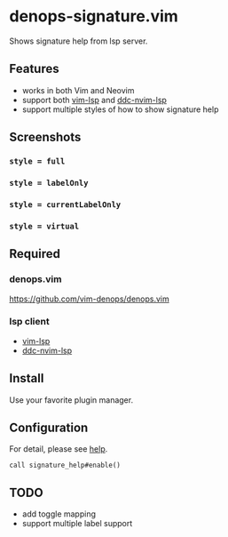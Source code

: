 # denops-signature.vim
Shows signature help from lsp server.

## Features
- works in both Vim and Neovim
- support both [vim-lsp](https://github.com/prabirshrestha/vim-lsp) and [ddc-nvim-lsp](https://github.com/Shougo/ddc-nvim-lsp)
- support multiple styles of how to show signature help 

## Screenshots
### `style = full`
### `style = labelOnly`
### `style = currentLabelOnly`
### `style = virtual`

## Required

### denops.vim
https://github.com/vim-denops/denops.vim

### lsp client
- [vim-lsp](https://github.com/prabirshrestha/vim-lsp)
- [ddc-nvim-lsp](https://github.com/Shougo/ddc-nvim-lsp)

## Install
Use your favorite plugin manager.

## Configuration
For detail, please see [help](doc/signature_help.txt).
```vim
call signature_help#enable()
```

## TODO
- add toggle mapping
- support multiple label support
